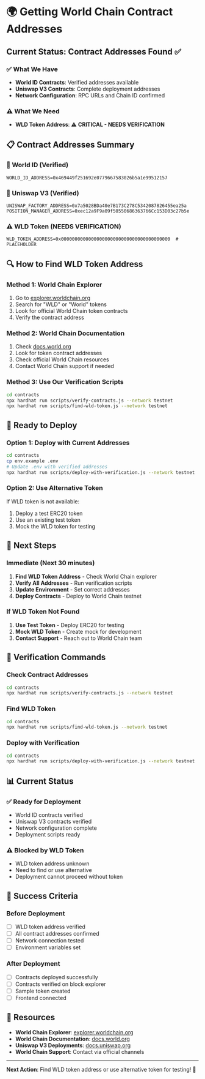 # 🌍 Getting World Chain Contract Addresses

## **Current Status: Contract Addresses Found** ✅

### **✅ What We Have**
- **World ID Contracts**: Verified addresses available
- **Uniswap V3 Contracts**: Complete deployment addresses
- **Network Configuration**: RPC URLs and Chain ID confirmed

### **⚠️ What We Need**
- **WLD Token Address**: ⚠️ **CRITICAL - NEEDS VERIFICATION**

## **📋 Contract Addresses Summary**

### **🔗 World ID (Verified)**
```env
WORLD_ID_ADDRESS=0x469449f251692e0779667583026b5a1e99512157
```

### **🦄 Uniswap V3 (Verified)**
```env
UNISWAP_FACTORY_ADDRESS=0x7a5028BDa40e7B173C278C5342087826455ea25a
POSITION_MANAGER_ADDRESS=0xec12a9F9a09f50550686363766Cc153D03c27b5e
```

### **⚠️ WLD Token (NEEDS VERIFICATION)**
```env
WLD_TOKEN_ADDRESS=0x0000000000000000000000000000000000000000  # PLACEHOLDER
```

## **🔍 How to Find WLD Token Address**

### **Method 1: World Chain Explorer**
1. Go to [explorer.worldchain.org](https://explorer.worldchain.org)
2. Search for "WLD" or "World" tokens
3. Look for official World Chain token contracts
4. Verify the contract address

### **Method 2: World Chain Documentation**
1. Check [docs.world.org](https://docs.world.org)
2. Look for token contract addresses
3. Check official World Chain resources
4. Contact World Chain support if needed

### **Method 3: Use Our Verification Scripts**
```bash
cd contracts
npx hardhat run scripts/verify-contracts.js --network testnet
npx hardhat run scripts/find-wld-token.js --network testnet
```

## **🚀 Ready to Deploy**

### **Option 1: Deploy with Current Addresses**
```bash
cd contracts
cp env.example .env
# Update .env with verified addresses
npx hardhat run scripts/deploy-with-verification.js --network testnet
```

### **Option 2: Use Alternative Token**
If WLD token is not available:
1. Deploy a test ERC20 token
2. Use an existing test token
3. Mock the WLD token for testing

## **📝 Next Steps**

### **Immediate (Next 30 minutes)**
1. **Find WLD Token Address** - Check World Chain explorer
2. **Verify All Addresses** - Run verification scripts
3. **Update Environment** - Set correct addresses
4. **Deploy Contracts** - Deploy to World Chain testnet

### **If WLD Token Not Found**
1. **Use Test Token** - Deploy ERC20 for testing
2. **Mock WLD Token** - Create mock for development
3. **Contact Support** - Reach out to World Chain team

## **🔧 Verification Commands**

### **Check Contract Addresses**
```bash
cd contracts
npx hardhat run scripts/verify-contracts.js --network testnet
```

### **Find WLD Token**
```bash
cd contracts
npx hardhat run scripts/find-wld-token.js --network testnet
```

### **Deploy with Verification**
```bash
cd contracts
npx hardhat run scripts/deploy-with-verification.js --network testnet
```

## **📊 Current Status**

### **✅ Ready for Deployment**
- World ID contracts verified
- Uniswap V3 contracts verified
- Network configuration complete
- Deployment scripts ready

### **⚠️ Blocked by WLD Token**
- WLD token address unknown
- Need to find or use alternative
- Deployment cannot proceed without token

## **🎯 Success Criteria**

### **Before Deployment**
- [ ] WLD token address verified
- [ ] All contract addresses confirmed
- [ ] Network connection tested
- [ ] Environment variables set

### **After Deployment**
- [ ] Contracts deployed successfully
- [ ] Contracts verified on block explorer
- [ ] Sample token created
- [ ] Frontend connected

## **🔗 Resources**

- **World Chain Explorer**: [explorer.worldchain.org](https://explorer.worldchain.org)
- **World Chain Documentation**: [docs.world.org](https://docs.world.org)
- **Uniswap V3 Deployments**: [docs.uniswap.org](https://docs.uniswap.org/contracts/v3/reference/deployments/WorldChain-deployments)
- **World Chain Support**: Contact via official channels

---

**Next Action**: Find WLD token address or use alternative token for testing! 🚀

